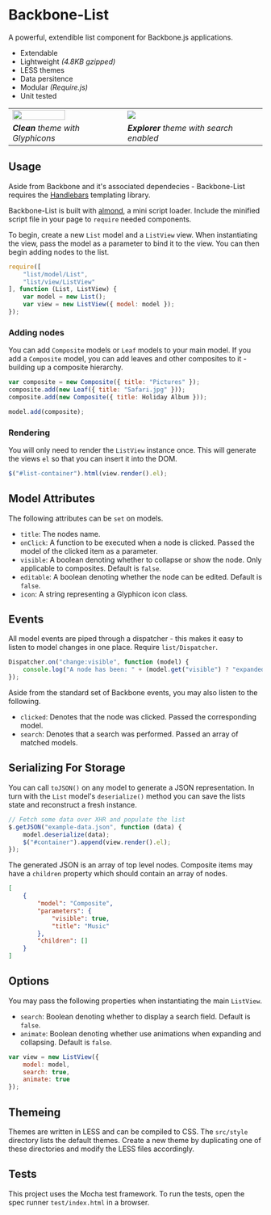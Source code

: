 Backbone-List
====================

A powerful, extendible list component for Backbone.js applications.

* Extendable
* Lightweight _(4.8KB gzipped)_
* LESS themes
* Data persitence
* Modular _(Require.js)_
* Unit tested

<table>
<tr>
<td><img height="70%" src="https://raw.github.com/st3redstripe/Backbone-List/master/example/clean.png"/></td>
<td><img src="https://raw.github.com/st3redstripe/Backbone-List/master/example/explorer.png"/></td>
</tr>
<tr>
<td><em><strong>Clean</strong> theme with Glyphicons</em></td>
<td><em><strong>Explorer</strong> theme with search enabled</em></td>
</tr>
</table>

## Usage

Aside from Backbone and it's associated dependecies - Backbone-List requires the [Handlebars](https://github.com/wycats/handlebars.js/) templating library.

Backbone-List is built with [almond](https://github.com/jrburke/almond), a mini script loader. Include the minified script file in your page to `require` needed components.

To begin, create a new `List` model and a `ListView` view. When instantiating the view, pass the model as a parameter to bind it to the view. You can then begin adding nodes to the list.

```js
require([
	"list/model/List",
	"list/view/ListView"
], function (List, ListView) {
	var model = new List();
	var view = new ListView({ model: model });
});
```

### Adding nodes

You can add `Composite` models or `Leaf` models to your main model. If you add a `Composite` model, you can add leaves and other composites to it - building up a composite hierarchy.

```js
var composite = new Composite({ title: "Pictures" });
composite.add(new Leaf({ title: "Safari.jpg" }));
composite.add(new Composite({ title: Holiday Album }));

model.add(composite);
```

### Rendering
You will only need to render the `ListView` instance once. This will generate the views `el` so that you can insert it into the DOM.

```js
$("#list-container").html(view.render().el);
```

## Model Attributes

The following attributes can be `set` on models.

* `title`: The nodes name.
* `onClick`: A function to be executed when a node is clicked. Passed the model of the clicked item as a parameter.
* `visible`: A boolean denoting whether to collapse or show the node. Only applicable to composites. Default is `false`.
* `editable`: A boolean denoting whether the node can be edited. Default is `false`.
* `icon`: A string representing a Glyphicon icon class.

## Events

All model events are piped through a dispatcher - this makes it easy to listen to model changes in one place. Require `list/Dispatcher`.

```js
Dispatcher.on("change:visible", function (model) {
    console.log("A node has been: " + (model.get("visible") ? "expanded" : "collapsed"));
});
```

Aside from the standard set of Backbone events, you may also listen to the following.

* `clicked`: Denotes that the node was clicked. Passed the corresponding model.
* `search`: Denotes that a search was performed. Passed an array of matched models.

## Serializing For Storage

You can call `toJSON()` on any model to generate a JSON representation. In turn with the `List` model's `deserialize()` method you can save the lists state and reconstruct a fresh instance.

```js
// Fetch some data over XHR and populate the list
$.getJSON("example-data.json", function (data) {
	model.deserialize(data);
	$("#container").append(view.render().el);
});
```

The generated JSON is an array of top level nodes. Composite items may have a `children` property which should contain an array of nodes.

```json
[
	{
		"model": "Composite",
		"parameters": {
			"visible": true,
			"title": "Music"
		},
		"children": []
	}
]
```

## Options

You may pass the following properties when instantiating the main `ListView`.

* `search`: Boolean denoting whether to display a search field. Default is `false`.
* `animate`: Boolean denoting whether use animations when expanding and collapsing. Default is `false`.

```js
var view = new ListView({
	model: model,
	search: true,
	animate: true
});
```

## Themeing

Themes are written in LESS and can be compiled to CSS. The `src/style` directory lists the default themes. Create a new theme by duplicating one of these directories and modify the LESS files accordingly.

## Tests

This project uses the Mocha test framework. To run the tests, open the spec runner `test/index.html` in a browser.